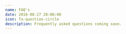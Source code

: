 ```yaml
---
name: FAQ's
date: 2016-08-27 20:00:00
icon: fa-question-circle
description: Frequently asked questions coming soon.
---
```

